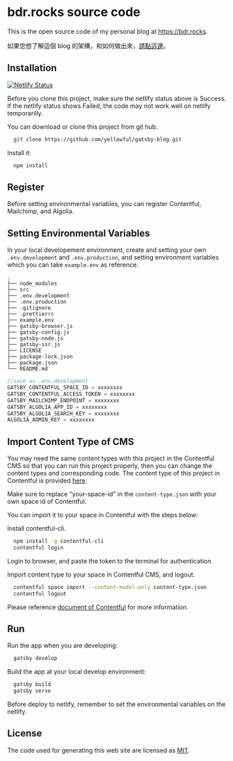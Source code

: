 # bdr.rocks source code

This is the open source code of my personal blog at <https://bdr.rocks>.

如果您想了解這個 blog 的架構，和如何做出來，[請點這邊](https://www.bdr.rocks/project/personal-blog/ "請點這邊")。

## Installation

[![Netlify Status](https://api.netlify.com/api/v1/badges/9852c1ee-da1c-4cf7-a31d-95cf297f059e/deploy-status)](https://app.netlify.com/sites/bugdetective/deploys)

Before you clone this project, make sure the netlify status above is Success. If the netlify status shows Failed, the code may not work well on netlify temporarilly.

You can download or clone this project from git hub.

```bash
  git clone https://github.com/yellowful/gatsby-blog.git
```

Install it:

```bash
  npm install
```

## Register

Before setting environmental variables, you can register Contentful, Mailchimp, and Algolia.

## Setting Environmental Variables

In your local developement environment, create and setting your own `.env.development` and `.env.production`, and setting environment variables which you can take `example.env` as reference.

    .
    ├── node_modules
    ├── src
    ├── .env.development
    ├── .env.production
    ├── .gitignore
    ├── .prettierrc
    ├── example.env
    ├── gatsby-browser.js
    ├── gatsby-config.js
    ├── gatsby-node.js
    ├── gatsby-ssr.js
    ├── LICENSE
    ├── package-lock.json
    ├── package.json
    └── README.md

```javascript
//save as .env.development
GATSBY_CONTENTFUL_SPACE_ID = xxxxxxxx
GATSBY_CONTENTFUL_ACCESS_TOKEN = xxxxxxxx
GATSBY_MAILCHIMP_ENDPOINT = xxxxxxxx
GATSBY_ALGOLIA_APP_ID = xxxxxxxx
GATSBY_ALGOLIA_SEARCH_KEY = xxxxxxxx
ALGOLIA_ADMIN_KEY = xxxxxxxx
```

## Import Content Type of CMS

You may need the same content types with this project in the Contentful CMS so that you can run this project properly, then you can change the content types and corresponding code. The content type of this project in Contentful is provided [here](./content-type.json "here").

Make sure to replace "your-space-id" in the `content-type.json` with your own space id of Contentful.

You can import it to your space in Contentful with the steps below:

Install contentful-cli.

```bash
  npm install -g contentful-cli
  contentful login
```

Login to browser, and paste the token to the terminal for authentication.

Import content type to your space in Contentful CMS, and logout.

```bash
  contentful space import --content-model-only content-type.json
  contentful logout
```

Please reference [document of Contentful](https://www.contentful.com/developers/docs/tutorials/cli/import-and-export/ "document of Contentful") for more information.

## Run

Run the app when you are developing:

```bash
  gatsby develop
```

Build the app at your local develop environment:

```bash
  gatsby build
  gatsby serve
```

Before deploy to netlify, remember to set the environmental variables on the netlify.

## License

The code used for generating this web site are licensed as [MIT](./LICENSE "MIT").
